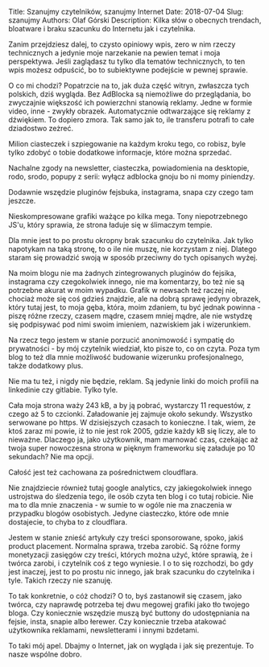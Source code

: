 Title: Szanujmy czytelników, szanujmy Internet
Date: 2018-07-04
Slug: szanujmy
Authors: Olaf Górski
Description: Kilka słów o obecnych trendach, bloatware i braku szacunku do Internetu jak i czytelnika.

Zanim przejdziesz dalej, to czysto opiniowy wpis, zero w nim rzeczy technicznych a jedynie moje narzekanie na pewien temat i moja perspektywa. Jeśli zaglądasz tu tylko dla tematów technicznych, to ten wpis możesz odpuścić, bo to subiektywne podejście w pewnej sprawie.

O co mi chodzi? Popatrzcie na to, jak duża część witryn, zwłaszcza tych polskich, dziś wygląda. Bez AdBlocka są niemożliwe do przeglądania, bo zwyczajnie większość ich powierzchni stanowią reklamy. Jedne w formie video, inne - zwykły obrazek. Automatycznie odtwarzające się reklamy z dźwiękiem. To dopiero zmora. Tak samo jak to, ile transferu potrafi to całe dziadostwo zeżreć.

Milion ciasteczek i szpiegowanie na każdym kroku tego, co robisz, byle tylko zdobyć o tobie dodatkowe informacje, które można sprzedać.

Nachalne zgody na newsletter, ciasteczka, powiadomienia na desktopie, rodo, srodo, popupy z serii: wyłącz adblocka gnoju bo ni momy piniendzy.

Dodawnie wszędzie pluginów fejsbuka, instagrama, snapa czy czego tam jeszcze.

Nieskompresowane grafiki ważące po kilka mega. Tony niepotrzebnego JS'u, który sprawia, że strona ładuje się w ślimaczym tempie. 

Dla mnie jest to po prostu okropny brak szacunku do czytelnika. Jak tylko napotykam na taką stronę, to o ile nie muszę, nie korzystam z niej. Dlatego staram się prowadzić swoją w sposób przeciwny do tych opisanych wyżej. 

Na moim blogu nie ma żadnych zintegrowanych pluginów do fejsika, instagrama czy czegokolwiek innego, nie ma komentarzy, bo też nie są potrzebne akurat w moim wypadku. Grafik w newsach też raczej nie, chociaż może się coś gdzieś znajdzie, ale na dobrą sprawę jedyny obrazek, który tutaj jest, to moja gęba, która, moim zdaniem, tu być jednak powinna - piszę różne rzeczy, czasem mądre, czasem mniej mądre, ale nie wstydzę się podpisywać pod nimi swoim imieniem, nazwiskiem jak i wizerunkiem. 

Na rzecz tego jestem w stanie porzucić anonimowość i sympatię do prywatności - by mój czytelnik wiedział, kto pisze to, co on czyta. Poza tym blog to też dla mnie możliwość budowanie wizerunku profesjonalnego, także dodatkowy plus. 

Nie ma tu też, i nigdy nie będzie, reklam. Są jedynie linki do moich profili na linkedinie czy gitlabie. Tylko tyle.

Cała moja strona waży 243 kB, a by ją pobrać, wystarczy 11 requestów, z czego aż 5 to czcionki. Załadowanie jej zajmuje około sekundy. Wszystko serwowane po https. W dzisiejszych czasach to konieczne. I tak, wiem, że ktoś zaraz mi powie, iż to nie jest rok 2005, gdzie każdy kB się liczy, ale to nieważne. Dlaczego ja, jako użytkownik, mam marnować czas, czekając aż twoja super nowoczesna strona w pięknym frameworku się załaduje po 10 sekundach? Nie ma opcji.

Całość jest też cachowana za pośrednictwem cloudflara.

Nie znajdziecie również tutaj google analytics, czy jakiegokolwiek innego ustrojstwa do śledzenia tego, ile osób czyta ten blog i co tutaj robicie. Nie ma to dla mnie znaczenia - w sumie to w ogóle nie ma znaczenia w przypadku blogów osobistych. Jedyne ciasteczko, które ode mnie dostajecie, to chyba to z cloudflara. 

Jestem w stanie znieść artykuły czy treści sponsorowane, spoko, jakiś product placement. Normalna sprawa, trzeba zarobić. Są różne formy monetyzacji zasięgów czy treści, których można użyć, które sprawią, że i twórca zarobi, i czytelnik coś z tego wyniesie. I o to się rozchodzi, bo gdy jest inaczej, jest to po prostu nic innego, jak brak szacunku do czytelnika i tyle. Takich rzeczy nie szanuję.

To tak konkretnie, o cóż chodzi? O to, byś zastanowił się czasem, jako twórca, czy naprawdę potrzeba tej dwu megowej grafiki jako tło twojego bloga. Czy koniecznie wszędzie muszą być buttony do udostępniania na fejsie, insta, snapie albo łerewer. Czy koniecznie trzeba atakować użytkownika reklamami, newsletterami i innymi bzdetami.

To taki mój apel. Dbajmy o Internet, jak on wygląda i jak się prezentuje. To nasze wspólne dobro.

